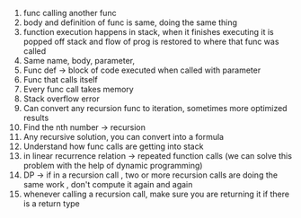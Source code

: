 1. func calling another func
2. body and definition of func is same, doing the same thing
3. function execution happens in stack, when it finishes executing it is popped off stack and flow of prog is restored to where that func was called
4. Same name, body, parameter, 
5. Func def -> block of code executed when called with parameter
6. Func that calls itself
7. Every func call takes memory
8. Stack overflow error
9. Can convert any recursion func to iteration, sometimes more optimized results
10. Find the nth number -> recursion
11. Any recursive solution, you can convert into a formula
12. Understand how func calls are getting into stack
13. in linear recurrence relation -> repeated function calls (we can solve this problem with the help of dynamic programming)
14. DP -> if in a recursion call , two or more recursion calls are doing the same work , don't compute it again and again
15. whenever calling a recursion call, make sure you are returning it if there is a return type

